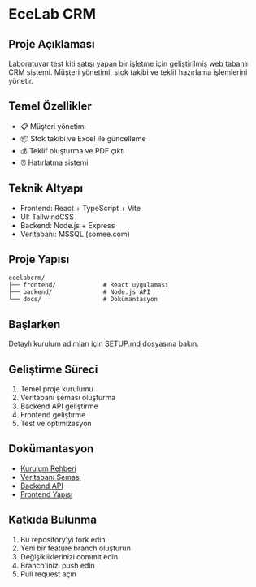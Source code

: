 # EceLab CRM

## Proje Açıklaması
Laboratuvar test kiti satışı yapan bir işletme için geliştirilmiş web tabanlı CRM sistemi. Müşteri yönetimi, stok takibi ve teklif hazırlama işlemlerini yönetir.

## Temel Özellikler
- 📋 Müşteri yönetimi
- 📦 Stok takibi ve Excel ile güncelleme
- 💰 Teklif oluşturma ve PDF çıktı
- ⏰ Hatırlatma sistemi

## Teknik Altyapı
- Frontend: React + TypeScript + Vite
- UI: TailwindCSS
- Backend: Node.js + Express
- Veritabanı: MSSQL (somee.com)

## Proje Yapısı
```
ecelabcrm/
├── frontend/             # React uygulaması
├── backend/              # Node.js API
└── docs/                 # Dokümantasyon
```

## Başlarken
Detaylı kurulum adımları için [SETUP.md](./docs/SETUP.md) dosyasına bakın.

## Geliştirme Süreci
1. Temel proje kurulumu
2. Veritabanı şeması oluşturma
3. Backend API geliştirme
4. Frontend geliştirme
5. Test ve optimizasyon

## Dokümantasyon
- [Kurulum Rehberi](./docs/SETUP.md)
- [Veritabanı Şeması](./docs/DATABASE.md)
- [Backend API](./docs/API.md)
- [Frontend Yapısı](./docs/FRONTEND.md)

## Katkıda Bulunma
1. Bu repository'yi fork edin
2. Yeni bir feature branch oluşturun
3. Değişikliklerinizi commit edin
4. Branch'inizi push edin
5. Pull request açın
